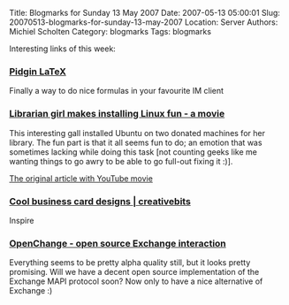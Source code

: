 Title: Blogmarks for Sunday 13 May 2007
Date: 2007-05-13 05:00:01
Slug: 20070513-blogmarks-for-sunday-13-may-2007
Location: Server
Authors: Michiel Scholten
Category: blogmarks
Tags: blogmarks

<p>Interesting links of this week:</p>
<h3><a href="http://tapas.affenbande.org/wordpress/?page_id=70">Pidgin LaTeX</a></h3>
<p>Finally a way to do nice formulas in your favourite IM client</p>
<h3><a href="http://www.jessamyn.com/journal/2007/05/weird-little-radar-blip.html">Librarian girl makes installing Linux fun - a movie</a></h3>
<p>This interesting gall installed Ubuntu on two donated machines for her library. The fun part is that it all seems fun to do; an emotion that was sometimes lacking while doing this task [not counting geeks like me wanting things to go awry to be able to go full-out fixing it :)].</p>

<p><a href="http://www.librarian.net/stax/2042/do-you-ubuntu/">The original article with YouTube movie</a></p>
<h3><a href="http://creativebits.org/cool_business_card_designs">Cool business card designs | creativebits</a></h3>
<p>Inspire</p>
<h3><a href="http://www.openchange.org/">OpenChange - open source Exchange interaction</a></h3>
<p>Everything seems to be pretty alpha quality still, but it looks pretty promising. Will we have a decent open source implementation of the Exchange MAPI protocol soon? Now only to have a nice alternative of Exchange :)</p>
